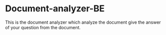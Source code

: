 # Document-analyzer-BE
This is the document analyzer which analyze the document give the answer of your question from the document.
